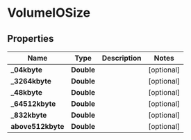 # VolumeIOSize

## Properties
Name | Type | Description | Notes
------------ | ------------- | ------------- | -------------
**_04kbyte** | **Double** |  |  [optional]
**_3264kbyte** | **Double** |  |  [optional]
**_48kbyte** | **Double** |  |  [optional]
**_64512kbyte** | **Double** |  |  [optional]
**_832kbyte** | **Double** |  |  [optional]
**above512kbyte** | **Double** |  |  [optional]
